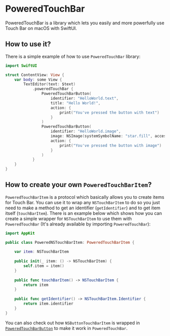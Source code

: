 # PoweredTouchBar

PoweredTouchBar is a library which lets you easily and more powerfully use Touch Bar on macOS with SwiftUI.

## How to use it?
There is a simple example of how to use `PoweredTouchBar` library:
```swift
import SwiftUI

struct ContentView: View {
    var body: some View {
        TextEditor(text: $text)
            .poweredTouchBar {
                PoweredTouchBarButton(
                    identifier: "HelloWorld.text",
                    title: "Hello World!",
                    action: {
                        print("You've pressed the button with text")
                    }
                )
                PoweredTouchBarButton(
                    identifier: "HelloWorld.image",
                    image: NSImage(systemSymbolName: "star.fill", accessibilityDescription: nil)!,
                    action: {
                        print("You've pressed the button with image")
                    }
                )
            }
    }
}
```

## How to create your own `PoweredTouchBarItem`?
`PoweredTouchBarItem` is a protocol which basically allows you to create items for Touch Bar.
You can use it to wrap any `NSTouchBarItem` to do so you just need to make a method to get
an identifier (`getIdentifier`) and to get item itself (`touchBarItem`). There is an example below
which shows how you can create a simple wrapper for `NSTouchBarItem` to use them with 
`PoweredTouchBar` (It's already available by importing `PoweredTouchBar`):
```swift
import AppKit

public class PoweredNSTouchBarItem: PoweredTouchBarItem {
    
    var item: NSTouchBarItem
    
    public init(_ item: () -> NSTouchBarItem) {
        self.item = item()
    }
    
    public func touchBarItem() -> NSTouchBarItem {
        return item
    }
    
    public func getIdentifier() -> NSTouchBarItem.Identifier {
        return item.identifier
    }
}
```
You can also check out how `NSButtonTouchBarItem` is wrapped in [`PoweredTouchBarButton`](https://github.com/pkosilo/PoweredTouchBar/blob/main/Sources/PoweredTouchBar/PoweredTouchBarItems/PoweredTouchBarButton.swift) to make it work in `PoweredTouchBar`.
